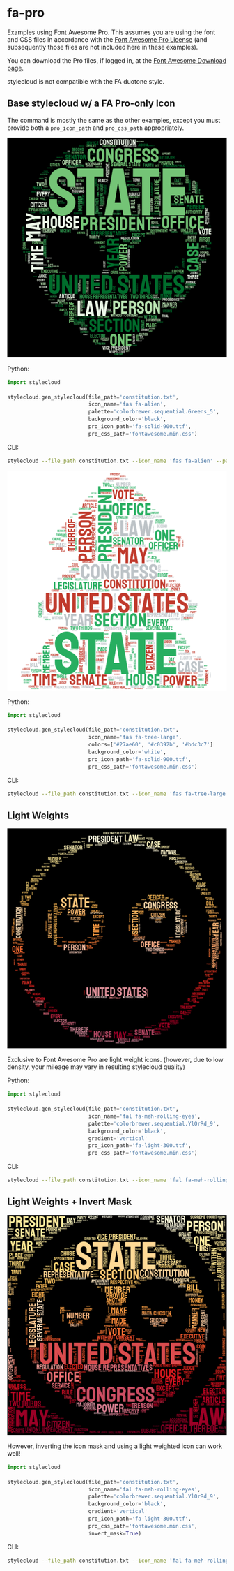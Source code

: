 # fa-pro

Examples using Font Awesome Pro. This assumes you are using the font and CSS files in accordance with the [Font Awesome Pro License](https://fontawesome.com/license) (and subsequently those files are not included here in these examples).

You can download the Pro files, if logged in, at the [Font Awesome Download page](https://fontawesome.com/download).

stylecloud is not compatible with the FA duotone style.

## Base stylecloud w/ a FA Pro-only Icon

The command is mostly the same as the other examples, except you must provide both a `pro_icon_path` and `pro_css_path` appropriately.

![](stylecloud1.png)

Python:

```python
import stylecloud

stylecloud.gen_stylecloud(file_path='constitution.txt',
                          icon_name='fas fa-alien',
                          palette='colorbrewer.sequential.Greens_5',
                          background_color='black',
                          pro_icon_path='fa-solid-900.ttf',
                          pro_css_path='fontawesome.min.css')
```

CLI:

```sh
stylecloud --file_path constitution.txt --icon_name 'fas fa-alien' --palette colorbrewer.sequential.Greens_5 --background_color black --pro_icon_path fa-solid-900.ttf --pro_css_path fontawesome.min.css
```

![](stylecloud2.png)

Python:

```python
import stylecloud

stylecloud.gen_stylecloud(file_path='constitution.txt',
                          icon_name='fas fa-tree-large',
                          colors=['#27ae60', '#c0392b', '#bdc3c7']
                          background_color='white',
                          pro_icon_path='fa-solid-900.ttf',
                          pro_css_path='fontawesome.min.css')
```

CLI:

```sh
stylecloud --file_path constitution.txt --icon_name 'fas fa-tree-large' --colors "['#27ae60', '#c0392b', '#bdc3c7']" --background_color white --pro_icon_path fa-solid-900.ttf --pro_css_path fontawesome.min.css
```

## Light Weights

![](stylecloud3.png)

Exclusive to Font Awesome Pro are light weight icons. (however, due to low density, your mileage may vary in resulting stylecloud quality)

Python:

```python
import stylecloud

stylecloud.gen_stylecloud(file_path='constitution.txt',
                          icon_name='fal fa-meh-rolling-eyes',
                          palette='colorbrewer.sequential.YlOrRd_9',
                          background_color='black',
                          gradient='vertical'
                          pro_icon_path='fa-light-300.ttf',
                          pro_css_path='fontawesome.min.css')
```

CLI:

```sh
stylecloud --file_path constitution.txt --icon_name 'fal fa-meh-rolling-eyes' --palette colorbrewer.sequential.YlOrRd_9 --background_color black --gradient vertical --pro_icon_path fa-light-300.ttf --pro_css_path fontawesome.min.css
```

## Light Weights + Invert Mask

![](stylecloud4.png)

However, inverting the icon mask and using a light weighted icon can work well!

```python
import stylecloud

stylecloud.gen_stylecloud(file_path='constitution.txt',
                          icon_name='fal fa-meh-rolling-eyes',
                          palette='colorbrewer.sequential.YlOrRd_9',
                          background_color='black',
                          gradient='vertical'
                          pro_icon_path='fa-light-300.ttf',
                          pro_css_path='fontawesome.min.css',
                          invert_mask=True)
```

CLI:

```sh
stylecloud --file_path constitution.txt --icon_name 'fal fa-meh-rolling-eyes' --palette colorbrewer.sequential.YlOrRd_9 --background_color black --gradient vertical --pro_icon_path fa-light-300.ttf --pro_css_path fontawesome.min.css --invert_mask True
```
